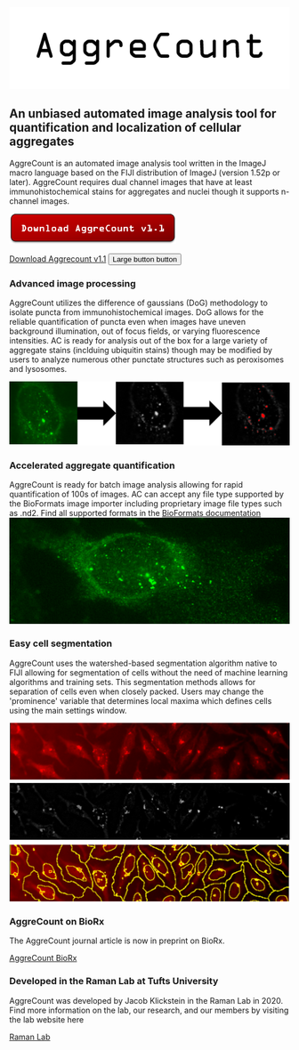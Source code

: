 ![aggrecount logo](https://github.com/AggreCount/aggrecount.github.io/blob/master/AC_logo1.png?raw=true)

## An unbiased automated image analysis tool for quantification and localization of cellular aggregates

AggreCount is an automated image analysis tool written in the ImageJ macro language based on the FIJI distribution of ImageJ (version 1.52p or later).
AggreCount requires dual channel images that have at least immunohistochemical stains for aggregates and nuclei though it supports n-channel images.

<a href="https://github.com/AggreCount/AggreCount/archive/master.zip"><img src="https://github.com/AggreCount/aggrecount.github.io/blob/master/Picture1.png?raw=true" width="300"></a>

<p><a class="btn btn-large btn-purple" href="https://github.com/AggreCount/AggreCount/archive/master.zip" role="button">Download Aggrecount v1.1</a>
  <button class="btn btn-large" type="button">Large button button</button></p>

### Advanced image processing
AggreCount utilizes the difference of gaussians (DoG) methodology to isolate puncta from immunohistochemical images. DoG allows for the reliable quantification of puncta even
when images have uneven background illumination, out of focus fields, or varying fluorescence intensities. AC is ready for analysis out of the box for a large variety of 
aggregate stains (inclduing ubiquitin stains) though may be modified by users to analyze numerous other punctate structures such as peroxisomes and lysosomes. 

![Image](https://github.com/AggreCount/aggrecount.github.io/blob/master/processing%20imageac.png?raw=true)

### Accelerated aggregate quantification
AggreCount is ready for batch image analysis allowing for rapid quantification of 100s of images. AC can accept any file type supported by the BioFormats image importer including proprietary image file types such as .nd2. Find all supported formats in the [BioFormats documentation](https://docs.openmicroscopy.org/bio-formats/6.5.1/supported-formats.html)
![Image](https://github.com/AggreCount/aggrecount.github.io/blob/master/aggrecell.png?raw=true)

### Easy cell segmentation
AggreCount uses the watershed-based segmentation algorithm native to FIJI allowing for segmentation of cells without the need of machine learning algorithms
and training sets. This segmentation methods allows for separation of cells even when closely packed. Users may change the 'prominence' variable that determines local maxima which defines cells using the main settings window.

![Image](https://github.com/AggreCount/aggrecount.github.io/blob/master/segmentation.png?raw=true)


### AggreCount on BioRx
The AggreCount journal article is now in preprint on BioRx. 

[AggreCount BioRx](https://www.biorxiv.org/content/10.1101/2020.07.25.221267v1)

### Developed in the Raman Lab at Tufts University
AggreCount was developed by Jacob Klickstein in the Raman Lab in 2020. Find more information on the lab, our research, and our members by visiting the lab website here

[Raman Lab](https://www.raman-lab.org/)

